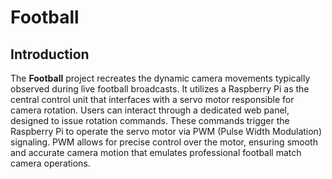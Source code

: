 # Football

## Introduction

The **Football** project recreates the dynamic camera movements typically observed during live football broadcasts.
It utilizes a Raspberry Pi as the central control unit that interfaces with a servo motor responsible for camera rotation.
Users can interact through a dedicated web panel, designed to issue rotation commands. These commands trigger the Raspberry Pi to operate the servo motor via PWM (Pulse Width Modulation) signaling.
PWM allows for precise control over the motor, ensuring smooth and accurate camera motion that emulates professional football match camera operations.
